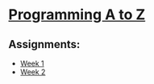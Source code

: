# [Programming A to Z](https://ellacyt.github.io/ProgrammingAtoZ)

## Assignments: 
-  [Week 1](https://ellacyt.github.io/ProgrammingAtoZ/DiasticName/)
-  [Week 2](https://ellacyt.github.io/ProgrammingAtoZ/word-interact-ice-cream/)
